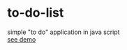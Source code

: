 # to-do-list
simple "to do" application in java script
<br>
<a href="https://mykolajkrusser.github.io/to-do-list/">see demo</a>
